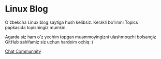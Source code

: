 # Linux Blog

O'zbekcha Linux blog saytiga hush kelibsiz. Kerakli bo'limni Topics papkasida topishingiz mumkin.

Agarda siz ham o'z yechim topgan muammoyingizni ulashmoqchi bolsangiz GitHub sahifamiz siz uchun hardoim ochiq :)

[Chat Communnity](https://t.me/xinuxuz)
